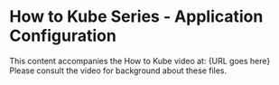 # How to Kube Series - Application Configuration

This content accompanies the How to Kube video at: {URL goes here} Please consult the video for background about these files.
